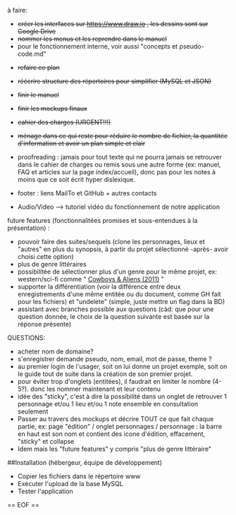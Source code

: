 
à faire:
- ~~créer les interfaces sur https://www.draw.io , les dessins sont sur Google Drive~~
- ~~nommer les menus et les reprendre dans le manuel~~
- pour le fonctionnement interne, voir aussi "concepts et pseudo-code.md"

 * ~~refaire ce plan~~
 * ~~réécrire structure des répertoires pour simplifier (MySQL et JSON)~~
 * ~~finir le manuel~~
 * ~~finir les mockups finaux~~
 * ~~cahier des charges (URGENT!!!)~~
 * ~~ménage dans ce qui reste pour réduire le nombre de fichier, la quantitée d'information et avoir un plan simple et clair~~
 * proofreading : jamais pour tout texte qui ne pourra jamais se retrouver dans le cahier de charges ou remis sous une autre forme (ex: manuel, FAQ et articles sur la page index/accueil), donc pas pour les notes à moins que ce soit écrit hyper dislexique.
 
 * footer : liens MailTo et GitHub + autres contacts
 * Audio/Video --> tutoriel vidéo du fonctionnement de notre application
  
 future features (fonctionnalitées promises et sous-entendues à la présentation) :
 * pouvoir faire des suites/sequels (clone les personnages, lieux et "autres" en plus du synopsis, à partir du projet sélectionné -après- avoir choisi cette option)
 * plus de genre littéraires
 * possibilitée de sélectionner plus d'un genre pour le même projet, ex: western/sci-fi comme " [Cowboys & Aliens (2011)](http://www.imdb.com/title/tt0409847/?ref_=nm_flmg_act_10) "
 * supporter la différentiation (voir la différence entre deux enregistrements d'une même entitée ou du document, comme GH fait pour les fichiers) et "undelete" (simple, juste mettre un flag dans la BD)
 * assistant avec branches possible aux questions (càd: que pour une question donnée, le choix de la question suivante est basée sur la réponse présente)
 
 QUESTIONS:
 * acheter nom de domaine? 
 * s'enregistrer demande pseudo, nom, email, mot de passe, theme ?
 * au premier login de l'usager, soit on lui donne un projet exemple, soit on le guide tout de suite dans la création de son premier projet.
 * pour éviter trop d'onglets (entitées), il faudrait en limiter le nombre (4-5?). donc les nommer maintenant et leur contenu
 * idée des "sticky", c'est à dire la possibilité dans un onglet de retrouver 1 personnage et/ou 1 lieu et/ou 1 note ensemble en consultation seulement
 * Passer au travers des mockups et décrire TOUT ce que fait chaque partie, ex: page "édition" / onglet personnages / personnage : la barre en haut est son nom et contient des icone d'édition, effacement, "sticky" et collapse
 * Idem mais les "future features" y compris "plus de genre littéraire"
  
##Installation (hébergeur, équipe de développement)
- Copier les fichiers dans le répertoire www
- Exécuter l'upload de la base MySQL
- Tester l'application
 
== EOF ==
